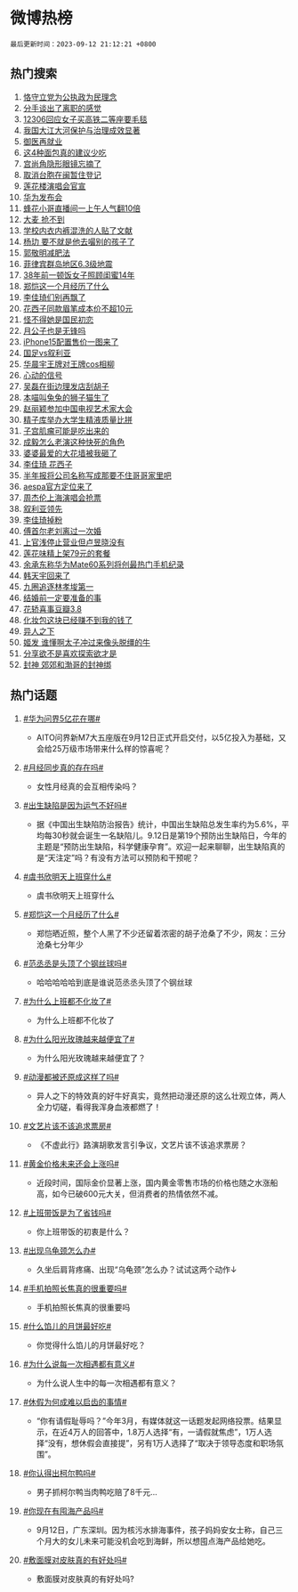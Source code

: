 # 微博热榜

`最后更新时间：2023-09-12 21:12:21 +0800`

## 热门搜索

1. [恪守立党为公执政为民理念](https://m.weibo.cn/search?containerid=100103type%3D1%26t%3D10%26q%3D%23%E6%81%AA%E5%AE%88%E7%AB%8B%E5%85%9A%E4%B8%BA%E5%85%AC%E6%89%A7%E6%94%BF%E4%B8%BA%E6%B0%91%E7%90%86%E5%BF%B5%23&stream_entry_id=51&isnewpage=1&extparam=seat%3D1%26pos%3D0%26c_type%3D51%26dgr%3D0%26filter_type%3Drealtimehot%26cate%3D10103%26stream_entry_id%3D51%26display_time%3D1694524339%26pre_seqid%3D1694524339627027218101)
1. [分手谈出了离职的感觉](https://m.weibo.cn/search?containerid=100103type%3D1%26t%3D10%26q%3D%23%E5%88%86%E6%89%8B%E8%B0%88%E5%87%BA%E4%BA%86%E7%A6%BB%E8%81%8C%E7%9A%84%E6%84%9F%E8%A7%89%23&stream_entry_id=31&isnewpage=1&extparam=seat%3D1%26pos%3D0%26c_type%3D31%26realpos%3D1%26lcate%3D5001%26dgr%3D0%26flag%3D2%26q%3D%2523%25E5%2588%2586%25E6%2589%258B%25E8%25B0%2588%25E5%2587%25BA%25E4%25BA%2586%25E7%25A6%25BB%25E8%2581%258C%25E7%259A%2584%25E6%2584%259F%25E8%25A7%2589%2523%26band_rank%3D1%26filter_type%3Drealtimehot%26stream_entry_id%3D31%26cate%3D5001%26display_time%3D1694524339%26pre_seqid%3D1694524339627027218101)
1. [12306回应女子买高铁二等座要毛毯](https://m.weibo.cn/search?containerid=100103type%3D1%26t%3D10%26q%3D%2312306%E5%9B%9E%E5%BA%94%E5%A5%B3%E5%AD%90%E4%B9%B0%E9%AB%98%E9%93%81%E4%BA%8C%E7%AD%89%E5%BA%A7%E8%A6%81%E6%AF%9B%E6%AF%AF%23&stream_entry_id=31&isnewpage=1&extparam=seat%3D1%26pos%3D1%26c_type%3D31%26realpos%3D2%26lcate%3D5001%26dgr%3D0%26flag%3D1%26q%3D%252312306%25E5%259B%259E%25E5%25BA%2594%25E5%25A5%25B3%25E5%25AD%2590%25E4%25B9%25B0%25E9%25AB%2598%25E9%2593%2581%25E4%25BA%258C%25E7%25AD%2589%25E5%25BA%25A7%25E8%25A6%2581%25E6%25AF%259B%25E6%25AF%25AF%2523%26band_rank%3D2%26filter_type%3Drealtimehot%26stream_entry_id%3D31%26cate%3D5001%26display_time%3D1694524339%26pre_seqid%3D1694524339627027218101)
1. [我国大江大河保护与治理成效显著](https://m.weibo.cn/search?containerid=100103type%3D1%26t%3D10%26q%3D%23%E6%88%91%E5%9B%BD%E5%A4%A7%E6%B1%9F%E5%A4%A7%E6%B2%B3%E4%BF%9D%E6%8A%A4%E4%B8%8E%E6%B2%BB%E7%90%86%E6%88%90%E6%95%88%E6%98%BE%E8%91%97%23&stream_entry_id=31&isnewpage=1&extparam=seat%3D1%26pos%3D2%26c_type%3D31%26realpos%3D3%26lcate%3D5001%26dgr%3D0%26flag%3D0%26q%3D%2523%25E6%2588%2591%25E5%259B%25BD%25E5%25A4%25A7%25E6%25B1%259F%25E5%25A4%25A7%25E6%25B2%25B3%25E4%25BF%259D%25E6%258A%25A4%25E4%25B8%258E%25E6%25B2%25BB%25E7%2590%2586%25E6%2588%2590%25E6%2595%2588%25E6%2598%25BE%25E8%2591%2597%2523%26band_rank%3D3%26filter_type%3Drealtimehot%26stream_entry_id%3D31%26cate%3D5001%26display_time%3D1694524339%26pre_seqid%3D1694524339627027218101)
1. [御医再就业](https://m.weibo.cn/search?containerid=100103type%3D1%26t%3D10%26q%3D%23%E5%BE%A1%E5%8C%BB%E5%86%8D%E5%B0%B1%E4%B8%9A%23&stream_entry_id=31&isnewpage=1&extparam=seat%3D1%26pos%3D3%26c_type%3D31%26dgr%3D0%26lcate%3D5001%26stream_entry_id%3D31%26topic_ad%3D1%26is_ad_pos%3D1%26q%3D%2523%25E5%25BE%25A1%25E5%258C%25BB%25E5%2586%258D%25E5%25B0%25B1%25E4%25B8%259A%2523%26band_rank%3D4%26filter_type%3Drealtimehot%26adid%3D202792%26cate%3D5001%26display_time%3D1694524339%26pre_seqid%3D1694524339627027218101)
1. [这4种面包真的建议少吃](https://m.weibo.cn/search?containerid=100103type%3D1%26t%3D10%26q%3D%E8%BF%994%E7%A7%8D%E9%9D%A2%E5%8C%85%E7%9C%9F%E7%9A%84%E5%BB%BA%E8%AE%AE%E5%B0%91%E5%90%83&stream_entry_id=31&isnewpage=1&extparam=seat%3D1%26pos%3D4%26c_type%3D31%26realpos%3D4%26lcate%3D5001%26dgr%3D0%26flag%3D1%26q%3D%25E8%25BF%25994%25E7%25A7%258D%25E9%259D%25A2%25E5%258C%2585%25E7%259C%259F%25E7%259A%2584%25E5%25BB%25BA%25E8%25AE%25AE%25E5%25B0%2591%25E5%2590%2583%26band_rank%3D4%26filter_type%3Drealtimehot%26stream_entry_id%3D31%26cate%3D5001%26display_time%3D1694524339%26pre_seqid%3D1694524339627027218101)
1. [宫尚角隐形眼镜忘摘了](https://m.weibo.cn/search?containerid=100103type%3D1%26t%3D10%26q%3D%23%E5%AE%AB%E5%B0%9A%E8%A7%92%E9%9A%90%E5%BD%A2%E7%9C%BC%E9%95%9C%E5%BF%98%E6%91%98%E4%BA%86%23&stream_entry_id=31&isnewpage=1&extparam=seat%3D1%26pos%3D5%26c_type%3D31%26realpos%3D5%26lcate%3D5001%26dgr%3D0%26flag%3D1%26q%3D%2523%25E5%25AE%25AB%25E5%25B0%259A%25E8%25A7%2592%25E9%259A%2590%25E5%25BD%25A2%25E7%259C%25BC%25E9%2595%259C%25E5%25BF%2598%25E6%2591%2598%25E4%25BA%2586%2523%26band_rank%3D5%26filter_type%3Drealtimehot%26stream_entry_id%3D31%26cate%3D5001%26display_time%3D1694524339%26pre_seqid%3D1694524339627027218101)
1. [取消台胞在闽暂住登记](https://m.weibo.cn/search?containerid=100103type%3D1%26t%3D10%26q%3D%23%E5%8F%96%E6%B6%88%E5%8F%B0%E8%83%9E%E5%9C%A8%E9%97%BD%E6%9A%82%E4%BD%8F%E7%99%BB%E8%AE%B0%23&stream_entry_id=31&isnewpage=1&extparam=seat%3D1%26pos%3D6%26c_type%3D31%26realpos%3D6%26lcate%3D5001%26dgr%3D0%26flag%3D1%26q%3D%2523%25E5%258F%2596%25E6%25B6%2588%25E5%258F%25B0%25E8%2583%259E%25E5%259C%25A8%25E9%2597%25BD%25E6%259A%2582%25E4%25BD%258F%25E7%2599%25BB%25E8%25AE%25B0%2523%26band_rank%3D6%26filter_type%3Drealtimehot%26stream_entry_id%3D31%26cate%3D5001%26display_time%3D1694524339%26pre_seqid%3D1694524339627027218101)
1. [莲花楼演唱会官宣](https://m.weibo.cn/search?containerid=100103type%3D1%26t%3D10%26q%3D%23%E8%8E%B2%E8%8A%B1%E6%A5%BC%E6%BC%94%E5%94%B1%E4%BC%9A%E5%AE%98%E5%AE%A3%23&stream_entry_id=31&isnewpage=1&extparam=seat%3D1%26pos%3D7%26c_type%3D31%26realpos%3D7%26lcate%3D5001%26dgr%3D0%26flag%3D16%26q%3D%2523%25E8%258E%25B2%25E8%258A%25B1%25E6%25A5%25BC%25E6%25BC%2594%25E5%2594%25B1%25E4%25BC%259A%25E5%25AE%2598%25E5%25AE%25A3%2523%26band_rank%3D7%26filter_type%3Drealtimehot%26stream_entry_id%3D31%26cate%3D5001%26display_time%3D1694524339%26pre_seqid%3D1694524339627027218101)
1. [华为发布会](https://m.weibo.cn/search?containerid=100103type%3D1%26t%3D10%26q%3D%E5%8D%8E%E4%B8%BA%E5%8F%91%E5%B8%83%E4%BC%9A&stream_entry_id=31&isnewpage=1&extparam=seat%3D1%26pos%3D8%26c_type%3D31%26realpos%3D8%26lcate%3D5001%26dgr%3D0%26flag%3D16%26q%3D%25E5%258D%258E%25E4%25B8%25BA%25E5%258F%2591%25E5%25B8%2583%25E4%25BC%259A%26band_rank%3D8%26filter_type%3Drealtimehot%26stream_entry_id%3D31%26cate%3D5001%26display_time%3D1694524339%26pre_seqid%3D1694524339627027218101)
1. [蜂花小哥直播间一上午人气翻10倍](https://m.weibo.cn/search?containerid=100103type%3D1%26t%3D10%26q%3D%23%E8%9C%82%E8%8A%B1%E5%B0%8F%E5%93%A5%E7%9B%B4%E6%92%AD%E9%97%B4%E4%B8%80%E4%B8%8A%E5%8D%88%E4%BA%BA%E6%B0%94%E7%BF%BB10%E5%80%8D%23&stream_entry_id=31&isnewpage=1&extparam=seat%3D1%26pos%3D9%26c_type%3D31%26realpos%3D9%26lcate%3D5001%26dgr%3D0%26flag%3D0%26q%3D%2523%25E8%259C%2582%25E8%258A%25B1%25E5%25B0%258F%25E5%2593%25A5%25E7%259B%25B4%25E6%2592%25AD%25E9%2597%25B4%25E4%25B8%2580%25E4%25B8%258A%25E5%258D%2588%25E4%25BA%25BA%25E6%25B0%2594%25E7%25BF%25BB10%25E5%2580%258D%2523%26band_rank%3D9%26filter_type%3Drealtimehot%26stream_entry_id%3D31%26cate%3D5001%26display_time%3D1694524339%26pre_seqid%3D1694524339627027218101)
1. [大麦 抢不到](https://m.weibo.cn/search?containerid=100103type%3D1%26t%3D10%26q%3D%E5%A4%A7%E9%BA%A6+%E6%8A%A2%E4%B8%8D%E5%88%B0&stream_entry_id=31&isnewpage=1&extparam=seat%3D1%26pos%3D10%26c_type%3D31%26realpos%3D10%26lcate%3D5001%26dgr%3D0%26flag%3D0%26q%3D%25E5%25A4%25A7%25E9%25BA%25A6%2520%25E6%258A%25A2%25E4%25B8%258D%25E5%2588%25B0%26band_rank%3D10%26filter_type%3Drealtimehot%26stream_entry_id%3D31%26cate%3D5001%26display_time%3D1694524339%26pre_seqid%3D1694524339627027218101)
1. [学校内衣内裤混洗的人贴了文献](https://m.weibo.cn/search?containerid=100103type%3D1%26t%3D10%26q%3D%23%E5%AD%A6%E6%A0%A1%E5%86%85%E8%A1%A3%E5%86%85%E8%A3%A4%E6%B7%B7%E6%B4%97%E7%9A%84%E4%BA%BA%E8%B4%B4%E4%BA%86%E6%96%87%E7%8C%AE%23&stream_entry_id=31&isnewpage=1&extparam=seat%3D1%26pos%3D11%26c_type%3D31%26realpos%3D11%26lcate%3D5001%26dgr%3D0%26flag%3D2%26q%3D%2523%25E5%25AD%25A6%25E6%25A0%25A1%25E5%2586%2585%25E8%25A1%25A3%25E5%2586%2585%25E8%25A3%25A4%25E6%25B7%25B7%25E6%25B4%2597%25E7%259A%2584%25E4%25BA%25BA%25E8%25B4%25B4%25E4%25BA%2586%25E6%2596%2587%25E7%258C%25AE%2523%26band_rank%3D11%26filter_type%3Drealtimehot%26stream_entry_id%3D31%26cate%3D5001%26display_time%3D1694524339%26pre_seqid%3D1694524339627027218101)
1. [杨玏 要不就是他去嘬别的孩子了](https://m.weibo.cn/search?containerid=100103type%3D1%26t%3D10%26q%3D%E6%9D%A8%E7%8E%8F+%E8%A6%81%E4%B8%8D%E5%B0%B1%E6%98%AF%E4%BB%96%E5%8E%BB%E5%98%AC%E5%88%AB%E7%9A%84%E5%AD%A9%E5%AD%90%E4%BA%86&stream_entry_id=31&isnewpage=1&extparam=seat%3D1%26pos%3D12%26c_type%3D31%26realpos%3D12%26lcate%3D5001%26dgr%3D0%26flag%3D2%26q%3D%25E6%259D%25A8%25E7%258E%258F%2520%25E8%25A6%2581%25E4%25B8%258D%25E5%25B0%25B1%25E6%2598%25AF%25E4%25BB%2596%25E5%258E%25BB%25E5%2598%25AC%25E5%2588%25AB%25E7%259A%2584%25E5%25AD%25A9%25E5%25AD%2590%25E4%25BA%2586%26band_rank%3D12%26filter_type%3Drealtimehot%26stream_entry_id%3D31%26cate%3D5001%26display_time%3D1694524339%26pre_seqid%3D1694524339627027218101)
1. [郭敬明减肥法](https://m.weibo.cn/search?containerid=100103type%3D1%26t%3D10%26q%3D%E9%83%AD%E6%95%AC%E6%98%8E%E5%87%8F%E8%82%A5%E6%B3%95&stream_entry_id=31&isnewpage=1&extparam=seat%3D1%26pos%3D13%26c_type%3D31%26realpos%3D13%26lcate%3D5001%26dgr%3D0%26flag%3D1%26q%3D%25E9%2583%25AD%25E6%2595%25AC%25E6%2598%258E%25E5%2587%258F%25E8%2582%25A5%25E6%25B3%2595%26band_rank%3D13%26filter_type%3Drealtimehot%26stream_entry_id%3D31%26cate%3D5001%26display_time%3D1694524339%26pre_seqid%3D1694524339627027218101)
1. [菲律宾群岛地区6.3级地震](https://m.weibo.cn/search?containerid=100103type%3D1%26t%3D10%26q%3D%23%E8%8F%B2%E5%BE%8B%E5%AE%BE%E7%BE%A4%E5%B2%9B%E5%9C%B0%E5%8C%BA6.3%E7%BA%A7%E5%9C%B0%E9%9C%87%23&stream_entry_id=31&isnewpage=1&extparam=seat%3D1%26pos%3D14%26c_type%3D31%26realpos%3D14%26lcate%3D5001%26dgr%3D0%26flag%3D0%26q%3D%2523%25E8%258F%25B2%25E5%25BE%258B%25E5%25AE%25BE%25E7%25BE%25A4%25E5%25B2%259B%25E5%259C%25B0%25E5%258C%25BA6.3%25E7%25BA%25A7%25E5%259C%25B0%25E9%259C%2587%2523%26band_rank%3D14%26filter_type%3Drealtimehot%26stream_entry_id%3D31%26cate%3D5001%26display_time%3D1694524339%26pre_seqid%3D1694524339627027218101)
1. [38年前一顿饭女子照顾闺蜜14年](https://m.weibo.cn/search?containerid=100103type%3D1%26t%3D10%26q%3D%2338%E5%B9%B4%E5%89%8D%E4%B8%80%E9%A1%BF%E9%A5%AD%E5%A5%B3%E5%AD%90%E7%85%A7%E9%A1%BE%E9%97%BA%E8%9C%9C14%E5%B9%B4%23&stream_entry_id=31&isnewpage=1&extparam=seat%3D1%26pos%3D15%26c_type%3D31%26realpos%3D15%26lcate%3D5001%26dgr%3D0%26stream_entry_id%3D31%26flag%3D32768%26q%3D%252338%25E5%25B9%25B4%25E5%2589%258D%25E4%25B8%2580%25E9%25A1%25BF%25E9%25A5%25AD%25E5%25A5%25B3%25E5%25AD%2590%25E7%2585%25A7%25E9%25A1%25BE%25E9%2597%25BA%25E8%259C%259C14%25E5%25B9%25B4%2523%26band_rank%3D15%26filter_type%3Drealtimehot%26adid%3D203219%26cate%3D5001%26display_time%3D1694524339%26pre_seqid%3D1694524339627027218101)
1. [郑恺这一个月经历了什么](https://m.weibo.cn/search?containerid=100103type%3D1%26t%3D10%26q%3D%E9%83%91%E6%81%BA%E8%BF%99%E4%B8%80%E4%B8%AA%E6%9C%88%E7%BB%8F%E5%8E%86%E4%BA%86%E4%BB%80%E4%B9%88&stream_entry_id=31&isnewpage=1&extparam=seat%3D1%26pos%3D16%26c_type%3D31%26realpos%3D16%26lcate%3D5001%26dgr%3D0%26flag%3D1%26q%3D%25E9%2583%2591%25E6%2581%25BA%25E8%25BF%2599%25E4%25B8%2580%25E4%25B8%25AA%25E6%259C%2588%25E7%25BB%258F%25E5%258E%2586%25E4%25BA%2586%25E4%25BB%2580%25E4%25B9%2588%26band_rank%3D16%26filter_type%3Drealtimehot%26stream_entry_id%3D31%26cate%3D5001%26display_time%3D1694524339%26pre_seqid%3D1694524339627027218101)
1. [李佳琦们别再飘了](https://m.weibo.cn/search?containerid=100103type%3D1%26t%3D10%26q%3D%23%E6%9D%8E%E4%BD%B3%E7%90%A6%E4%BB%AC%E5%88%AB%E5%86%8D%E9%A3%98%E4%BA%86%23&stream_entry_id=31&isnewpage=1&extparam=seat%3D1%26pos%3D17%26c_type%3D31%26realpos%3D17%26lcate%3D5001%26dgr%3D0%26flag%3D0%26q%3D%2523%25E6%259D%258E%25E4%25BD%25B3%25E7%2590%25A6%25E4%25BB%25AC%25E5%2588%25AB%25E5%2586%258D%25E9%25A3%2598%25E4%25BA%2586%2523%26band_rank%3D17%26filter_type%3Drealtimehot%26stream_entry_id%3D31%26cate%3D5001%26display_time%3D1694524339%26pre_seqid%3D1694524339627027218101)
1. [花西子同款眉笔成本价不超10元](https://m.weibo.cn/search?containerid=100103type%3D1%26t%3D10%26q%3D%23%E8%8A%B1%E8%A5%BF%E5%AD%90%E5%90%8C%E6%AC%BE%E7%9C%89%E7%AC%94%E6%88%90%E6%9C%AC%E4%BB%B7%E4%B8%8D%E8%B6%8510%E5%85%83%23&stream_entry_id=31&isnewpage=1&extparam=seat%3D1%26pos%3D18%26c_type%3D31%26realpos%3D18%26lcate%3D5001%26dgr%3D0%26flag%3D0%26q%3D%2523%25E8%258A%25B1%25E8%25A5%25BF%25E5%25AD%2590%25E5%2590%258C%25E6%25AC%25BE%25E7%259C%2589%25E7%25AC%2594%25E6%2588%2590%25E6%259C%25AC%25E4%25BB%25B7%25E4%25B8%258D%25E8%25B6%258510%25E5%2585%2583%2523%26band_rank%3D18%26filter_type%3Drealtimehot%26stream_entry_id%3D31%26cate%3D5001%26display_time%3D1694524339%26pre_seqid%3D1694524339627027218101)
1. [怪不得她是国民初恋](https://m.weibo.cn/search?containerid=100103type%3D1%26t%3D10%26q%3D%E6%80%AA%E4%B8%8D%E5%BE%97%E5%A5%B9%E6%98%AF%E5%9B%BD%E6%B0%91%E5%88%9D%E6%81%8B&stream_entry_id=31&isnewpage=1&extparam=seat%3D1%26pos%3D19%26c_type%3D31%26realpos%3D19%26lcate%3D5001%26dgr%3D0%26flag%3D1%26q%3D%25E6%2580%25AA%25E4%25B8%258D%25E5%25BE%2597%25E5%25A5%25B9%25E6%2598%25AF%25E5%259B%25BD%25E6%25B0%2591%25E5%2588%259D%25E6%2581%258B%26band_rank%3D19%26filter_type%3Drealtimehot%26stream_entry_id%3D31%26cate%3D5001%26display_time%3D1694524339%26pre_seqid%3D1694524339627027218101)
1. [月公子也是无锋吗](https://m.weibo.cn/search?containerid=100103type%3D1%26t%3D10%26q%3D%E6%9C%88%E5%85%AC%E5%AD%90%E4%B9%9F%E6%98%AF%E6%97%A0%E9%94%8B%E5%90%97&stream_entry_id=31&isnewpage=1&extparam=seat%3D1%26pos%3D20%26c_type%3D31%26realpos%3D20%26lcate%3D5001%26dgr%3D0%26flag%3D1%26q%3D%25E6%259C%2588%25E5%2585%25AC%25E5%25AD%2590%25E4%25B9%259F%25E6%2598%25AF%25E6%2597%25A0%25E9%2594%258B%25E5%2590%2597%26band_rank%3D20%26filter_type%3Drealtimehot%26stream_entry_id%3D31%26cate%3D5001%26display_time%3D1694524339%26pre_seqid%3D1694524339627027218101)
1. [iPhone15配置售价一图来了](https://m.weibo.cn/search?containerid=100103type%3D1%26t%3D10%26q%3D%23iPhone15%E9%85%8D%E7%BD%AE%E5%94%AE%E4%BB%B7%E4%B8%80%E5%9B%BE%E6%9D%A5%E4%BA%86%23&stream_entry_id=31&isnewpage=1&extparam=seat%3D1%26pos%3D21%26c_type%3D31%26realpos%3D21%26lcate%3D5001%26dgr%3D0%26flag%3D0%26q%3D%2523iPhone15%25E9%2585%258D%25E7%25BD%25AE%25E5%2594%25AE%25E4%25BB%25B7%25E4%25B8%2580%25E5%259B%25BE%25E6%259D%25A5%25E4%25BA%2586%2523%26band_rank%3D21%26filter_type%3Drealtimehot%26stream_entry_id%3D31%26cate%3D5001%26display_time%3D1694524339%26pre_seqid%3D1694524339627027218101)
1. [国足vs叙利亚](https://m.weibo.cn/search?containerid=100103type%3D1%26t%3D10%26q%3D%23%E5%9B%BD%E8%B6%B3vs%E5%8F%99%E5%88%A9%E4%BA%9A%23&stream_entry_id=31&isnewpage=1&extparam=seat%3D1%26pos%3D22%26c_type%3D31%26realpos%3D22%26lcate%3D5001%26dgr%3D0%26flag%3D0%26q%3D%2523%25E5%259B%25BD%25E8%25B6%25B3vs%25E5%258F%2599%25E5%2588%25A9%25E4%25BA%259A%2523%26band_rank%3D22%26filter_type%3Drealtimehot%26stream_entry_id%3D31%26cate%3D5001%26display_time%3D1694524339%26pre_seqid%3D1694524339627027218101)
1. [华晨宇王牌对王牌cos相柳](https://m.weibo.cn/search?containerid=100103type%3D1%26t%3D10%26q%3D%23%E5%8D%8E%E6%99%A8%E5%AE%87%E7%8E%8B%E7%89%8C%E5%AF%B9%E7%8E%8B%E7%89%8Ccos%E7%9B%B8%E6%9F%B3%23&stream_entry_id=31&isnewpage=1&extparam=seat%3D1%26pos%3D23%26c_type%3D31%26realpos%3D23%26lcate%3D5001%26dgr%3D0%26flag%3D0%26q%3D%2523%25E5%258D%258E%25E6%2599%25A8%25E5%25AE%2587%25E7%258E%258B%25E7%2589%258C%25E5%25AF%25B9%25E7%258E%258B%25E7%2589%258Ccos%25E7%259B%25B8%25E6%259F%25B3%2523%26band_rank%3D23%26filter_type%3Drealtimehot%26stream_entry_id%3D31%26cate%3D5001%26display_time%3D1694524339%26pre_seqid%3D1694524339627027218101)
1. [心动的信号](https://m.weibo.cn/search?containerid=100103type%3D1%26t%3D10%26q%3D%E5%BF%83%E5%8A%A8%E7%9A%84%E4%BF%A1%E5%8F%B7&stream_entry_id=31&isnewpage=1&extparam=seat%3D1%26pos%3D24%26c_type%3D31%26realpos%3D24%26lcate%3D5001%26dgr%3D0%26flag%3D1%26q%3D%25E5%25BF%2583%25E5%258A%25A8%25E7%259A%2584%25E4%25BF%25A1%25E5%258F%25B7%26band_rank%3D24%26filter_type%3Drealtimehot%26stream_entry_id%3D31%26cate%3D5001%26display_time%3D1694524339%26pre_seqid%3D1694524339627027218101)
1. [吴磊在街边理发店刮胡子](https://m.weibo.cn/search?containerid=100103type%3D1%26t%3D10%26q%3D%23%E5%90%B4%E7%A3%8A%E5%9C%A8%E8%A1%97%E8%BE%B9%E7%90%86%E5%8F%91%E5%BA%97%E5%88%AE%E8%83%A1%E5%AD%90%23&stream_entry_id=31&isnewpage=1&extparam=seat%3D1%26pos%3D25%26c_type%3D31%26realpos%3D25%26lcate%3D5001%26dgr%3D0%26flag%3D0%26q%3D%2523%25E5%2590%25B4%25E7%25A3%258A%25E5%259C%25A8%25E8%25A1%2597%25E8%25BE%25B9%25E7%2590%2586%25E5%258F%2591%25E5%25BA%2597%25E5%2588%25AE%25E8%2583%25A1%25E5%25AD%2590%2523%26band_rank%3D25%26filter_type%3Drealtimehot%26stream_entry_id%3D31%26cate%3D5001%26display_time%3D1694524339%26pre_seqid%3D1694524339627027218101)
1. [本喵叫兔兔的狮子猫生了](https://m.weibo.cn/search?containerid=100103type%3D1%26t%3D10%26q%3D%E6%9C%AC%E5%96%B5%E5%8F%AB%E5%85%94%E5%85%94%E7%9A%84%E7%8B%AE%E5%AD%90%E7%8C%AB%E7%94%9F%E4%BA%86&stream_entry_id=31&isnewpage=1&extparam=seat%3D1%26pos%3D26%26c_type%3D31%26realpos%3D26%26lcate%3D5001%26dgr%3D0%26flag%3D1%26q%3D%25E6%259C%25AC%25E5%2596%25B5%25E5%258F%25AB%25E5%2585%2594%25E5%2585%2594%25E7%259A%2584%25E7%258B%25AE%25E5%25AD%2590%25E7%258C%25AB%25E7%2594%259F%25E4%25BA%2586%26band_rank%3D26%26filter_type%3Drealtimehot%26stream_entry_id%3D31%26cate%3D5001%26display_time%3D1694524339%26pre_seqid%3D1694524339627027218101)
1. [赵丽颖参加中国电视艺术家大会](https://m.weibo.cn/search?containerid=100103type%3D1%26t%3D10%26q%3D%23%E8%B5%B5%E4%B8%BD%E9%A2%96%E5%8F%82%E5%8A%A0%E4%B8%AD%E5%9B%BD%E7%94%B5%E8%A7%86%E8%89%BA%E6%9C%AF%E5%AE%B6%E5%A4%A7%E4%BC%9A%23&stream_entry_id=31&isnewpage=1&extparam=seat%3D1%26pos%3D27%26c_type%3D31%26realpos%3D27%26lcate%3D5001%26dgr%3D0%26flag%3D1%26q%3D%2523%25E8%25B5%25B5%25E4%25B8%25BD%25E9%25A2%2596%25E5%258F%2582%25E5%258A%25A0%25E4%25B8%25AD%25E5%259B%25BD%25E7%2594%25B5%25E8%25A7%2586%25E8%2589%25BA%25E6%259C%25AF%25E5%25AE%25B6%25E5%25A4%25A7%25E4%25BC%259A%2523%26band_rank%3D27%26filter_type%3Drealtimehot%26stream_entry_id%3D31%26cate%3D5001%26display_time%3D1694524339%26pre_seqid%3D1694524339627027218101)
1. [精子库举办大学生精液质量比拼](https://m.weibo.cn/search?containerid=100103type%3D1%26t%3D10%26q%3D%23%E7%B2%BE%E5%AD%90%E5%BA%93%E4%B8%BE%E5%8A%9E%E5%A4%A7%E5%AD%A6%E7%94%9F%E7%B2%BE%E6%B6%B2%E8%B4%A8%E9%87%8F%E6%AF%94%E6%8B%BC%23&stream_entry_id=31&isnewpage=1&extparam=seat%3D1%26pos%3D28%26c_type%3D31%26realpos%3D28%26lcate%3D5001%26dgr%3D0%26flag%3D0%26q%3D%2523%25E7%25B2%25BE%25E5%25AD%2590%25E5%25BA%2593%25E4%25B8%25BE%25E5%258A%259E%25E5%25A4%25A7%25E5%25AD%25A6%25E7%2594%259F%25E7%25B2%25BE%25E6%25B6%25B2%25E8%25B4%25A8%25E9%2587%258F%25E6%25AF%2594%25E6%258B%25BC%2523%26band_rank%3D28%26filter_type%3Drealtimehot%26stream_entry_id%3D31%26cate%3D5001%26display_time%3D1694524339%26pre_seqid%3D1694524339627027218101)
1. [子宫肌瘤可能是吃出来的](https://m.weibo.cn/search?containerid=100103type%3D1%26t%3D10%26q%3D%23%E5%AD%90%E5%AE%AB%E8%82%8C%E7%98%A4%E5%8F%AF%E8%83%BD%E6%98%AF%E5%90%83%E5%87%BA%E6%9D%A5%E7%9A%84%23&stream_entry_id=31&isnewpage=1&extparam=seat%3D1%26pos%3D29%26c_type%3D31%26realpos%3D29%26lcate%3D5001%26dgr%3D0%26flag%3D0%26q%3D%2523%25E5%25AD%2590%25E5%25AE%25AB%25E8%2582%258C%25E7%2598%25A4%25E5%258F%25AF%25E8%2583%25BD%25E6%2598%25AF%25E5%2590%2583%25E5%2587%25BA%25E6%259D%25A5%25E7%259A%2584%2523%26band_rank%3D29%26filter_type%3Drealtimehot%26stream_entry_id%3D31%26cate%3D5001%26display_time%3D1694524339%26pre_seqid%3D1694524339627027218101)
1. [成毅怎么老演这种快死的角色](https://m.weibo.cn/search?containerid=100103type%3D1%26t%3D10%26q%3D%23%E6%88%90%E6%AF%85%E6%80%8E%E4%B9%88%E8%80%81%E6%BC%94%E8%BF%99%E7%A7%8D%E5%BF%AB%E6%AD%BB%E7%9A%84%E8%A7%92%E8%89%B2%23&stream_entry_id=31&isnewpage=1&extparam=seat%3D1%26pos%3D30%26c_type%3D31%26realpos%3D30%26lcate%3D5001%26dgr%3D0%26flag%3D0%26q%3D%2523%25E6%2588%2590%25E6%25AF%2585%25E6%2580%258E%25E4%25B9%2588%25E8%2580%2581%25E6%25BC%2594%25E8%25BF%2599%25E7%25A7%258D%25E5%25BF%25AB%25E6%25AD%25BB%25E7%259A%2584%25E8%25A7%2592%25E8%2589%25B2%2523%26band_rank%3D30%26filter_type%3Drealtimehot%26stream_entry_id%3D31%26cate%3D5001%26display_time%3D1694524339%26pre_seqid%3D1694524339627027218101)
1. [婆婆最爱的大花墙被我砸了](https://m.weibo.cn/search?containerid=100103type%3D1%26t%3D10%26q%3D%E5%A9%86%E5%A9%86%E6%9C%80%E7%88%B1%E7%9A%84%E5%A4%A7%E8%8A%B1%E5%A2%99%E8%A2%AB%E6%88%91%E7%A0%B8%E4%BA%86&stream_entry_id=31&isnewpage=1&extparam=seat%3D1%26pos%3D31%26c_type%3D31%26realpos%3D31%26lcate%3D5001%26dgr%3D0%26flag%3D1%26q%3D%25E5%25A9%2586%25E5%25A9%2586%25E6%259C%2580%25E7%2588%25B1%25E7%259A%2584%25E5%25A4%25A7%25E8%258A%25B1%25E5%25A2%2599%25E8%25A2%25AB%25E6%2588%2591%25E7%25A0%25B8%25E4%25BA%2586%26band_rank%3D31%26filter_type%3Drealtimehot%26stream_entry_id%3D31%26cate%3D5001%26display_time%3D1694524339%26pre_seqid%3D1694524339627027218101)
1. [李佳琦 花西子](https://m.weibo.cn/search?containerid=100103type%3D1%26t%3D10%26q%3D%E6%9D%8E%E4%BD%B3%E7%90%A6+%E8%8A%B1%E8%A5%BF%E5%AD%90&stream_entry_id=31&isnewpage=1&extparam=seat%3D1%26pos%3D32%26c_type%3D31%26realpos%3D32%26lcate%3D5001%26dgr%3D0%26flag%3D0%26q%3D%25E6%259D%258E%25E4%25BD%25B3%25E7%2590%25A6%2520%25E8%258A%25B1%25E8%25A5%25BF%25E5%25AD%2590%26band_rank%3D32%26filter_type%3Drealtimehot%26stream_entry_id%3D31%26cate%3D5001%26display_time%3D1694524339%26pre_seqid%3D1694524339627027218101)
1. [半年报将公司名称写成那要不住哥哥家里吧](https://m.weibo.cn/search?containerid=100103type%3D1%26t%3D10%26q%3D%E5%8D%8A%E5%B9%B4%E6%8A%A5%E5%B0%86%E5%85%AC%E5%8F%B8%E5%90%8D%E7%A7%B0%E5%86%99%E6%88%90%E9%82%A3%E8%A6%81%E4%B8%8D%E4%BD%8F%E5%93%A5%E5%93%A5%E5%AE%B6%E9%87%8C%E5%90%A7&stream_entry_id=31&isnewpage=1&extparam=seat%3D1%26pos%3D33%26c_type%3D31%26realpos%3D33%26lcate%3D5001%26dgr%3D0%26flag%3D1%26q%3D%25E5%258D%258A%25E5%25B9%25B4%25E6%258A%25A5%25E5%25B0%2586%25E5%2585%25AC%25E5%258F%25B8%25E5%2590%258D%25E7%25A7%25B0%25E5%2586%2599%25E6%2588%2590%25E9%2582%25A3%25E8%25A6%2581%25E4%25B8%258D%25E4%25BD%258F%25E5%2593%25A5%25E5%2593%25A5%25E5%25AE%25B6%25E9%2587%258C%25E5%2590%25A7%26band_rank%3D33%26filter_type%3Drealtimehot%26stream_entry_id%3D31%26cate%3D5001%26display_time%3D1694524339%26pre_seqid%3D1694524339627027218101)
1. [aespa官方定位来了](https://m.weibo.cn/search?containerid=100103type%3D1%26t%3D10%26q%3D%23aespa%E5%AE%98%E6%96%B9%E5%AE%9A%E4%BD%8D%E6%9D%A5%E4%BA%86%23&stream_entry_id=31&isnewpage=1&extparam=seat%3D1%26pos%3D34%26c_type%3D31%26realpos%3D34%26lcate%3D5001%26dgr%3D0%26flag%3D0%26q%3D%2523aespa%25E5%25AE%2598%25E6%2596%25B9%25E5%25AE%259A%25E4%25BD%258D%25E6%259D%25A5%25E4%25BA%2586%2523%26band_rank%3D34%26filter_type%3Drealtimehot%26stream_entry_id%3D31%26cate%3D5001%26display_time%3D1694524339%26pre_seqid%3D1694524339627027218101)
1. [周杰伦上海演唱会抢票](https://m.weibo.cn/search?containerid=100103type%3D1%26t%3D10%26q%3D%E5%91%A8%E6%9D%B0%E4%BC%A6%E4%B8%8A%E6%B5%B7%E6%BC%94%E5%94%B1%E4%BC%9A%E6%8A%A2%E7%A5%A8&stream_entry_id=31&isnewpage=1&extparam=seat%3D1%26pos%3D35%26c_type%3D31%26realpos%3D35%26lcate%3D5001%26dgr%3D0%26flag%3D0%26q%3D%25E5%2591%25A8%25E6%259D%25B0%25E4%25BC%25A6%25E4%25B8%258A%25E6%25B5%25B7%25E6%25BC%2594%25E5%2594%25B1%25E4%25BC%259A%25E6%258A%25A2%25E7%25A5%25A8%26band_rank%3D35%26filter_type%3Drealtimehot%26stream_entry_id%3D31%26cate%3D5001%26display_time%3D1694524339%26pre_seqid%3D1694524339627027218101)
1. [叙利亚领先](https://m.weibo.cn/search?containerid=100103type%3D1%26t%3D10%26q%3D%E5%8F%99%E5%88%A9%E4%BA%9A%E9%A2%86%E5%85%88&stream_entry_id=31&isnewpage=1&extparam=seat%3D1%26pos%3D36%26c_type%3D31%26realpos%3D36%26lcate%3D5001%26dgr%3D0%26flag%3D1%26q%3D%25E5%258F%2599%25E5%2588%25A9%25E4%25BA%259A%25E9%25A2%2586%25E5%2585%2588%26band_rank%3D36%26filter_type%3Drealtimehot%26stream_entry_id%3D31%26cate%3D5001%26display_time%3D1694524339%26pre_seqid%3D1694524339627027218101)
1. [李佳琦掉粉](https://m.weibo.cn/search?containerid=100103type%3D1%26t%3D10%26q%3D%E6%9D%8E%E4%BD%B3%E7%90%A6%E6%8E%89%E7%B2%89&stream_entry_id=31&isnewpage=1&extparam=seat%3D1%26pos%3D37%26c_type%3D31%26realpos%3D37%26lcate%3D5001%26dgr%3D0%26flag%3D0%26q%3D%25E6%259D%258E%25E4%25BD%25B3%25E7%2590%25A6%25E6%258E%2589%25E7%25B2%2589%26band_rank%3D37%26filter_type%3Drealtimehot%26stream_entry_id%3D31%26cate%3D5001%26display_time%3D1694524339%26pre_seqid%3D1694524339627027218101)
1. [傅首尔老刘离过一次婚](https://m.weibo.cn/search?containerid=100103type%3D1%26t%3D10%26q%3D%23%E5%82%85%E9%A6%96%E5%B0%94%E8%80%81%E5%88%98%E7%A6%BB%E8%BF%87%E4%B8%80%E6%AC%A1%E5%A9%9A%23&stream_entry_id=31&isnewpage=1&extparam=seat%3D1%26pos%3D38%26c_type%3D31%26realpos%3D38%26lcate%3D5001%26dgr%3D0%26flag%3D0%26q%3D%2523%25E5%2582%2585%25E9%25A6%2596%25E5%25B0%2594%25E8%2580%2581%25E5%2588%2598%25E7%25A6%25BB%25E8%25BF%2587%25E4%25B8%2580%25E6%25AC%25A1%25E5%25A9%259A%2523%26band_rank%3D38%26filter_type%3Drealtimehot%26stream_entry_id%3D31%26cate%3D5001%26display_time%3D1694524339%26pre_seqid%3D1694524339627027218101)
1. [上官浅停止营业但卢昱晓没有](https://m.weibo.cn/search?containerid=100103type%3D1%26t%3D10%26q%3D%23%E4%B8%8A%E5%AE%98%E6%B5%85%E5%81%9C%E6%AD%A2%E8%90%A5%E4%B8%9A%E4%BD%86%E5%8D%A2%E6%98%B1%E6%99%93%E6%B2%A1%E6%9C%89%23&stream_entry_id=31&isnewpage=1&extparam=seat%3D1%26pos%3D39%26c_type%3D31%26realpos%3D39%26lcate%3D5001%26dgr%3D0%26flag%3D1%26q%3D%2523%25E4%25B8%258A%25E5%25AE%2598%25E6%25B5%2585%25E5%2581%259C%25E6%25AD%25A2%25E8%2590%25A5%25E4%25B8%259A%25E4%25BD%2586%25E5%258D%25A2%25E6%2598%25B1%25E6%2599%2593%25E6%25B2%25A1%25E6%259C%2589%2523%26band_rank%3D39%26filter_type%3Drealtimehot%26stream_entry_id%3D31%26cate%3D5001%26display_time%3D1694524339%26pre_seqid%3D1694524339627027218101)
1. [莲花味精上架79元的套餐](https://m.weibo.cn/search?containerid=100103type%3D1%26t%3D10%26q%3D%23%E8%8E%B2%E8%8A%B1%E5%91%B3%E7%B2%BE%E4%B8%8A%E6%9E%B679%E5%85%83%E7%9A%84%E5%A5%97%E9%A4%90%23&stream_entry_id=31&isnewpage=1&extparam=seat%3D1%26pos%3D40%26c_type%3D31%26realpos%3D40%26lcate%3D5001%26dgr%3D0%26flag%3D1%26q%3D%2523%25E8%258E%25B2%25E8%258A%25B1%25E5%2591%25B3%25E7%25B2%25BE%25E4%25B8%258A%25E6%259E%25B679%25E5%2585%2583%25E7%259A%2584%25E5%25A5%2597%25E9%25A4%2590%2523%26band_rank%3D40%26filter_type%3Drealtimehot%26stream_entry_id%3D31%26cate%3D5001%26display_time%3D1694524339%26pre_seqid%3D1694524339627027218101)
1. [余承东称华为Mate60系列将创最热门手机纪录](https://m.weibo.cn/search?containerid=100103type%3D1%26t%3D10%26q%3D%23%E4%BD%99%E6%89%BF%E4%B8%9C%E7%A7%B0%E5%8D%8E%E4%B8%BAMate60%E7%B3%BB%E5%88%97%E5%B0%86%E5%88%9B%E6%9C%80%E7%83%AD%E9%97%A8%E6%89%8B%E6%9C%BA%E7%BA%AA%E5%BD%95%23&stream_entry_id=31&isnewpage=1&extparam=seat%3D1%26pos%3D41%26c_type%3D31%26realpos%3D41%26lcate%3D5001%26dgr%3D0%26flag%3D0%26q%3D%2523%25E4%25BD%2599%25E6%2589%25BF%25E4%25B8%259C%25E7%25A7%25B0%25E5%258D%258E%25E4%25B8%25BAMate60%25E7%25B3%25BB%25E5%2588%2597%25E5%25B0%2586%25E5%2588%259B%25E6%259C%2580%25E7%2583%25AD%25E9%2597%25A8%25E6%2589%258B%25E6%259C%25BA%25E7%25BA%25AA%25E5%25BD%2595%2523%26band_rank%3D41%26filter_type%3Drealtimehot%26stream_entry_id%3D31%26cate%3D5001%26display_time%3D1694524339%26pre_seqid%3D1694524339627027218101)
1. [韩天宇回来了](https://m.weibo.cn/search?containerid=100103type%3D1%26t%3D10%26q%3D%E9%9F%A9%E5%A4%A9%E5%AE%87%E5%9B%9E%E6%9D%A5%E4%BA%86&stream_entry_id=31&isnewpage=1&extparam=seat%3D1%26pos%3D42%26c_type%3D31%26realpos%3D42%26lcate%3D5001%26dgr%3D0%26flag%3D0%26q%3D%25E9%259F%25A9%25E5%25A4%25A9%25E5%25AE%2587%25E5%259B%259E%25E6%259D%25A5%25E4%25BA%2586%26band_rank%3D42%26filter_type%3Drealtimehot%26stream_entry_id%3D31%26cate%3D5001%26display_time%3D1694524339%26pre_seqid%3D1694524339627027218101)
1. [九圈追逐林孝埈第一](https://m.weibo.cn/search?containerid=100103type%3D1%26t%3D10%26q%3D%23%E4%B9%9D%E5%9C%88%E8%BF%BD%E9%80%90%E6%9E%97%E5%AD%9D%E5%9F%88%E7%AC%AC%E4%B8%80%23&stream_entry_id=31&isnewpage=1&extparam=seat%3D1%26pos%3D43%26c_type%3D31%26realpos%3D43%26lcate%3D5001%26dgr%3D0%26flag%3D1%26q%3D%2523%25E4%25B9%259D%25E5%259C%2588%25E8%25BF%25BD%25E9%2580%2590%25E6%259E%2597%25E5%25AD%259D%25E5%259F%2588%25E7%25AC%25AC%25E4%25B8%2580%2523%26band_rank%3D43%26filter_type%3Drealtimehot%26stream_entry_id%3D31%26cate%3D5001%26display_time%3D1694524339%26pre_seqid%3D1694524339627027218101)
1. [结婚前一定要准备的事](https://m.weibo.cn/search?containerid=100103type%3D1%26t%3D10%26q%3D%E7%BB%93%E5%A9%9A%E5%89%8D%E4%B8%80%E5%AE%9A%E8%A6%81%E5%87%86%E5%A4%87%E7%9A%84%E4%BA%8B&stream_entry_id=31&isnewpage=1&extparam=seat%3D1%26pos%3D44%26c_type%3D31%26realpos%3D44%26lcate%3D5001%26dgr%3D0%26flag%3D0%26q%3D%25E7%25BB%2593%25E5%25A9%259A%25E5%2589%258D%25E4%25B8%2580%25E5%25AE%259A%25E8%25A6%2581%25E5%2587%2586%25E5%25A4%2587%25E7%259A%2584%25E4%25BA%258B%26band_rank%3D44%26filter_type%3Drealtimehot%26stream_entry_id%3D31%26cate%3D5001%26display_time%3D1694524339%26pre_seqid%3D1694524339627027218101)
1. [花轿喜事豆瓣3.8](https://m.weibo.cn/search?containerid=100103type%3D1%26t%3D10%26q%3D%23%E8%8A%B1%E8%BD%BF%E5%96%9C%E4%BA%8B%E8%B1%86%E7%93%A33.8%23&stream_entry_id=31&isnewpage=1&extparam=seat%3D1%26pos%3D45%26c_type%3D31%26realpos%3D45%26lcate%3D5001%26dgr%3D0%26flag%3D0%26q%3D%2523%25E8%258A%25B1%25E8%25BD%25BF%25E5%2596%259C%25E4%25BA%258B%25E8%25B1%2586%25E7%2593%25A33.8%2523%26band_rank%3D45%26filter_type%3Drealtimehot%26stream_entry_id%3D31%26cate%3D5001%26display_time%3D1694524339%26pre_seqid%3D1694524339627027218101)
1. [化妆包这块已经赚不到我的钱了](https://m.weibo.cn/search?containerid=100103type%3D1%26t%3D10%26q%3D%23%E5%8C%96%E5%A6%86%E5%8C%85%E8%BF%99%E5%9D%97%E5%B7%B2%E7%BB%8F%E8%B5%9A%E4%B8%8D%E5%88%B0%E6%88%91%E7%9A%84%E9%92%B1%E4%BA%86%23&stream_entry_id=31&isnewpage=1&extparam=seat%3D1%26pos%3D46%26c_type%3D31%26realpos%3D46%26lcate%3D5001%26dgr%3D0%26flag%3D1%26q%3D%2523%25E5%258C%2596%25E5%25A6%2586%25E5%258C%2585%25E8%25BF%2599%25E5%259D%2597%25E5%25B7%25B2%25E7%25BB%258F%25E8%25B5%259A%25E4%25B8%258D%25E5%2588%25B0%25E6%2588%2591%25E7%259A%2584%25E9%2592%25B1%25E4%25BA%2586%2523%26band_rank%3D46%26filter_type%3Drealtimehot%26stream_entry_id%3D31%26cate%3D5001%26display_time%3D1694524339%26pre_seqid%3D1694524339627027218101)
1. [异人之下](https://m.weibo.cn/search?containerid=100103type%3D1%26t%3D10%26q%3D%E5%BC%82%E4%BA%BA%E4%B9%8B%E4%B8%8B&stream_entry_id=31&isnewpage=1&extparam=seat%3D1%26pos%3D47%26c_type%3D31%26realpos%3D47%26lcate%3D5001%26dgr%3D0%26flag%3D1%26q%3D%25E5%25BC%2582%25E4%25BA%25BA%25E4%25B9%258B%25E4%25B8%258B%26band_rank%3D47%26filter_type%3Drealtimehot%26stream_entry_id%3D31%26cate%3D5001%26display_time%3D1694524339%26pre_seqid%3D1694524339627027218101)
1. [姬发 谁懂啊太子冲过来像头脱缰的牛](https://m.weibo.cn/search?containerid=100103type%3D1%26t%3D10%26q%3D%E5%A7%AC%E5%8F%91+%E8%B0%81%E6%87%82%E5%95%8A%E5%A4%AA%E5%AD%90%E5%86%B2%E8%BF%87%E6%9D%A5%E5%83%8F%E5%A4%B4%E8%84%B1%E7%BC%B0%E7%9A%84%E7%89%9B&stream_entry_id=31&isnewpage=1&extparam=seat%3D1%26pos%3D48%26c_type%3D31%26realpos%3D48%26lcate%3D5001%26dgr%3D0%26flag%3D1%26q%3D%25E5%25A7%25AC%25E5%258F%2591%2520%25E8%25B0%2581%25E6%2587%2582%25E5%2595%258A%25E5%25A4%25AA%25E5%25AD%2590%25E5%2586%25B2%25E8%25BF%2587%25E6%259D%25A5%25E5%2583%258F%25E5%25A4%25B4%25E8%2584%25B1%25E7%25BC%25B0%25E7%259A%2584%25E7%2589%259B%26band_rank%3D48%26filter_type%3Drealtimehot%26stream_entry_id%3D31%26cate%3D5001%26display_time%3D1694524339%26pre_seqid%3D1694524339627027218101)
1. [分享欲不是喜欢探索欲才是](https://m.weibo.cn/search?containerid=100103type%3D1%26t%3D10%26q%3D%E5%88%86%E4%BA%AB%E6%AC%B2%E4%B8%8D%E6%98%AF%E5%96%9C%E6%AC%A2%E6%8E%A2%E7%B4%A2%E6%AC%B2%E6%89%8D%E6%98%AF&stream_entry_id=31&isnewpage=1&extparam=seat%3D1%26pos%3D49%26c_type%3D31%26realpos%3D49%26lcate%3D5001%26dgr%3D0%26flag%3D1%26q%3D%25E5%2588%2586%25E4%25BA%25AB%25E6%25AC%25B2%25E4%25B8%258D%25E6%2598%25AF%25E5%2596%259C%25E6%25AC%25A2%25E6%258E%25A2%25E7%25B4%25A2%25E6%25AC%25B2%25E6%2589%258D%25E6%2598%25AF%26band_rank%3D49%26filter_type%3Drealtimehot%26stream_entry_id%3D31%26cate%3D5001%26display_time%3D1694524339%26pre_seqid%3D1694524339627027218101)
1. [封神 郊郊和渤哥的封神绑](https://m.weibo.cn/search?containerid=100103type%3D1%26t%3D10%26q%3D%E5%B0%81%E7%A5%9E+%E9%83%8A%E9%83%8A%E5%92%8C%E6%B8%A4%E5%93%A5%E7%9A%84%E5%B0%81%E7%A5%9E%E7%BB%91&stream_entry_id=31&isnewpage=1&extparam=seat%3D1%26pos%3D50%26c_type%3D31%26realpos%3D50%26lcate%3D5001%26dgr%3D0%26flag%3D1%26q%3D%25E5%25B0%2581%25E7%25A5%259E%2520%25E9%2583%258A%25E9%2583%258A%25E5%2592%258C%25E6%25B8%25A4%25E5%2593%25A5%25E7%259A%2584%25E5%25B0%2581%25E7%25A5%259E%25E7%25BB%2591%26band_rank%3D50%26filter_type%3Drealtimehot%26stream_entry_id%3D31%26cate%3D5001%26display_time%3D1694524339%26pre_seqid%3D1694524339627027218101)

## 热门话题

1. [#华为问界5亿花在哪#](https://m.weibo.cn/search?containerid=231522type%3D1%26t%3D10%26q%3D%23%E5%8D%8E%E4%B8%BA%E9%97%AE%E7%95%8C5%E4%BA%BF%E8%8A%B1%E5%9C%A8%E5%93%AA%23&stream_entry_id=128&isnewpage=1&extparam=seat%3D1%26unitid%3D1694507927935%26pos%3D1-0-0%26cate%3D5004%26dgr%3D0%26c_type%3D128%26lcate%3D5004%26display_time%3D1694524341%26pre_seqid%3D1694524341165018440234)
    - AITO问界新M7大五座版在9月12日正式开启交付，以5亿投入为基础，又会给25万级市场带来什么样的惊喜呢？

1. [#月经同步真的存在吗#](https://m.weibo.cn/search?containerid=231522type%3D1%26t%3D10%26q%3D%23%E6%9C%88%E7%BB%8F%E5%90%8C%E6%AD%A5%E7%9C%9F%E7%9A%84%E5%AD%98%E5%9C%A8%E5%90%97%23&stream_entry_id=128&isnewpage=1&extparam=seat%3D1%26unitid%3D1694510868697%26pos%3D1-0-1%26cate%3D5004%26dgr%3D0%26c_type%3D128%26lcate%3D5004%26display_time%3D1694524341%26pre_seqid%3D1694524341165018440234)
    - 女性月经真的会互相传染吗？

1. [#出生缺陷是因为运气不好吗#](https://m.weibo.cn/search?containerid=231522type%3D1%26t%3D10%26q%3D%23%E5%87%BA%E7%94%9F%E7%BC%BA%E9%99%B7%E6%98%AF%E5%9B%A0%E4%B8%BA%E8%BF%90%E6%B0%94%E4%B8%8D%E5%A5%BD%E5%90%97%23&stream_entry_id=128&isnewpage=1&extparam=seat%3D1%26unitid%3D1694498585597%26pos%3D1-0-2%26cate%3D5004%26dgr%3D0%26c_type%3D128%26lcate%3D5004%26display_time%3D1694524341%26pre_seqid%3D1694524341165018440234)
    - 据《中国出生缺陷防治报告》统计，中国出生缺陷总发生率约为5.6%，平均每30秒就会诞生一名缺陷儿。9.12日是第19个预防出生缺陷日，今年的主题是“预防出生缺陷，科学健康孕育”。欢迎一起来聊聊，出生缺陷真的是“天注定”吗？有没有方法可以预防和干预呢？

1. [#虞书欣明天上班穿什么#](https://m.weibo.cn/search?containerid=231522type%3D1%26t%3D10%26q%3D%23%E8%99%9E%E4%B9%A6%E6%AC%A3%E6%98%8E%E5%A4%A9%E4%B8%8A%E7%8F%AD%E7%A9%BF%E4%BB%80%E4%B9%88%23&stream_entry_id=128&isnewpage=1&extparam=seat%3D1%26unitid%3D1694511479314%26pos%3D1-0-3%26cate%3D5004%26dgr%3D0%26c_type%3D128%26lcate%3D5004%26display_time%3D1694524341%26pre_seqid%3D1694524341165018440234)
    - 虞书欣明天上班穿什么

1. [#郑恺这一个月经历了什么#](https://m.weibo.cn/search?containerid=231522type%3D1%26t%3D10%26q%3D%23%E9%83%91%E6%81%BA%E8%BF%99%E4%B8%80%E4%B8%AA%E6%9C%88%E7%BB%8F%E5%8E%86%E4%BA%86%E4%BB%80%E4%B9%88%23&stream_entry_id=128&isnewpage=1&extparam=seat%3D1%26unitid%3D1694521991262%26pos%3D1-0-4%26cate%3D5004%26dgr%3D0%26c_type%3D128%26lcate%3D5004%26display_time%3D1694524341%26pre_seqid%3D1694524341165018440234)
    - 郑恺晒近照，整个人黑了不少还留着浓密的胡子沧桑了不少，网友：三分沧桑七分年少

1. [#范丞丞是头顶了个钢丝球吗#](https://m.weibo.cn/search?containerid=231522type%3D1%26t%3D10%26q%3D%23%E8%8C%83%E4%B8%9E%E4%B8%9E%E6%98%AF%E5%A4%B4%E9%A1%B6%E4%BA%86%E4%B8%AA%E9%92%A2%E4%B8%9D%E7%90%83%E5%90%97%23&stream_entry_id=128&isnewpage=1&extparam=seat%3D1%26unitid%3D1694513899958%26pos%3D1-0-5%26cate%3D5004%26dgr%3D0%26c_type%3D128%26lcate%3D5004%26display_time%3D1694524341%26pre_seqid%3D1694524341165018440234)
    - 哈哈哈哈哈到底是谁说范丞丞头顶了个钢丝球

1. [#为什么上班都不化妆了#](https://m.weibo.cn/search?containerid=231522type%3D1%26t%3D10%26q%3D%23%E4%B8%BA%E4%BB%80%E4%B9%88%E4%B8%8A%E7%8F%AD%E9%83%BD%E4%B8%8D%E5%8C%96%E5%A6%86%E4%BA%86%23&stream_entry_id=128&isnewpage=1&extparam=seat%3D1%26unitid%3D1694513912971%26pos%3D1-0-6%26cate%3D5004%26dgr%3D0%26c_type%3D128%26lcate%3D5004%26display_time%3D1694524341%26pre_seqid%3D1694524341165018440234)
    - 为什么上班都不化妆了

1. [#为什么阳光玫瑰越来越便宜了#](https://m.weibo.cn/search?containerid=231522type%3D1%26t%3D10%26q%3D%23%E4%B8%BA%E4%BB%80%E4%B9%88%E9%98%B3%E5%85%89%E7%8E%AB%E7%91%B0%E8%B6%8A%E6%9D%A5%E8%B6%8A%E4%BE%BF%E5%AE%9C%E4%BA%86%23&stream_entry_id=128&isnewpage=1&extparam=seat%3D1%26unitid%3D1694490445050%26pos%3D1-0-7%26cate%3D5004%26dgr%3D0%26c_type%3D128%26lcate%3D5004%26display_time%3D1694524341%26pre_seqid%3D1694524341165018440234)
    - 为什么阳光玫瑰越来越便宜了？

1. [#动漫都被还原成这样了吗#](https://m.weibo.cn/search?containerid=231522type%3D1%26t%3D10%26q%3D%23%E5%8A%A8%E6%BC%AB%E9%83%BD%E8%A2%AB%E8%BF%98%E5%8E%9F%E6%88%90%E8%BF%99%E6%A0%B7%E4%BA%86%E5%90%97%23&stream_entry_id=128&isnewpage=1&extparam=seat%3D1%26unitid%3D1694482639636%26pos%3D1-0-8%26cate%3D5004%26dgr%3D0%26c_type%3D128%26lcate%3D5004%26display_time%3D1694524341%26pre_seqid%3D1694524341165018440234)
    - 异人之下的特效真的好牛好真实，竟然把动漫还原的这么壮观立体，两人全力切磋，看得我浑身血液都燃了！

1. [#文艺片该不该追求票房#](https://m.weibo.cn/search?containerid=231522type%3D1%26t%3D10%26q%3D%23%E6%96%87%E8%89%BA%E7%89%87%E8%AF%A5%E4%B8%8D%E8%AF%A5%E8%BF%BD%E6%B1%82%E7%A5%A8%E6%88%BF%23&stream_entry_id=128&isnewpage=1&extparam=seat%3D1%26unitid%3D1694487168663%26pos%3D1-0-9%26cate%3D5004%26dgr%3D0%26c_type%3D128%26lcate%3D5004%26display_time%3D1694524341%26pre_seqid%3D1694524341165018440234)
    - 《不虚此行》路演胡歌发言引争议，文艺片该不该追求票房？

1. [#黄金价格未来还会上涨吗#](https://m.weibo.cn/search?containerid=231522type%3D1%26t%3D10%26q%3D%23%E9%BB%84%E9%87%91%E4%BB%B7%E6%A0%BC%E6%9C%AA%E6%9D%A5%E8%BF%98%E4%BC%9A%E4%B8%8A%E6%B6%A8%E5%90%97%23&stream_entry_id=128&isnewpage=1&extparam=seat%3D1%26unitid%3D1694511193188%26pos%3D1-0-10%26cate%3D5004%26dgr%3D0%26c_type%3D128%26lcate%3D5004%26display_time%3D1694524341%26pre_seqid%3D1694524341165018440234)
    - 近段时间，国际金价显著上涨，国内黄金零售市场的价格也随之水涨船高，如今已破600元大关，但消费者的热情依然不减。

1. [#上班带饭是为了省钱吗#](https://m.weibo.cn/search?containerid=231522type%3D1%26t%3D10%26q%3D%23%E4%B8%8A%E7%8F%AD%E5%B8%A6%E9%A5%AD%E6%98%AF%E4%B8%BA%E4%BA%86%E7%9C%81%E9%92%B1%E5%90%97%23&stream_entry_id=128&isnewpage=1&extparam=seat%3D1%26unitid%3D1694513907704%26pos%3D1-0-11%26cate%3D5004%26dgr%3D0%26c_type%3D128%26lcate%3D5004%26display_time%3D1694524341%26pre_seqid%3D1694524341165018440234)
    - 你上班带饭的初衷是什么？

1. [#出现乌龟颈怎么办#](https://m.weibo.cn/search?containerid=231522type%3D1%26t%3D10%26q%3D%23%E5%87%BA%E7%8E%B0%E4%B9%8C%E9%BE%9F%E9%A2%88%E6%80%8E%E4%B9%88%E5%8A%9E%23&stream_entry_id=128&isnewpage=1&extparam=seat%3D1%26unitid%3D1694506372247%26pos%3D1-0-12%26cate%3D5004%26dgr%3D0%26c_type%3D128%26lcate%3D5004%26display_time%3D1694524341%26pre_seqid%3D1694524341165018440234)
    - 久坐后肩背疼痛、出现“乌龟颈”怎么办？试试这两个动作↓

1. [#手机拍照长焦真的很重要吗#](https://m.weibo.cn/search?containerid=231522type%3D1%26t%3D10%26q%3D%23%E6%89%8B%E6%9C%BA%E6%8B%8D%E7%85%A7%E9%95%BF%E7%84%A6%E7%9C%9F%E7%9A%84%E5%BE%88%E9%87%8D%E8%A6%81%E5%90%97%23&stream_entry_id=128&isnewpage=1&extparam=seat%3D1%26unitid%3D1694508470996%26pos%3D1-0-13%26cate%3D5004%26dgr%3D0%26c_type%3D128%26lcate%3D5004%26display_time%3D1694524341%26pre_seqid%3D1694524341165018440234)
    - 手机拍照长焦真的很重要吗

1. [#什么馅儿的月饼最好吃#](https://m.weibo.cn/search?containerid=231522type%3D1%26t%3D10%26q%3D%23%E4%BB%80%E4%B9%88%E9%A6%85%E5%84%BF%E7%9A%84%E6%9C%88%E9%A5%BC%E6%9C%80%E5%A5%BD%E5%90%83%23&stream_entry_id=128&isnewpage=1&extparam=seat%3D1%26unitid%3D1694508184601%26pos%3D1-0-14%26cate%3D5004%26dgr%3D0%26c_type%3D128%26lcate%3D5004%26display_time%3D1694524341%26pre_seqid%3D1694524341165018440234)
    - 你觉得什么馅儿的月饼最好吃？

1. [#为什么说每一次相遇都有意义#](https://m.weibo.cn/search?containerid=231522type%3D1%26t%3D10%26q%3D%23%E4%B8%BA%E4%BB%80%E4%B9%88%E8%AF%B4%E6%AF%8F%E4%B8%80%E6%AC%A1%E7%9B%B8%E9%81%87%E9%83%BD%E6%9C%89%E6%84%8F%E4%B9%89%23&stream_entry_id=128&isnewpage=1&extparam=seat%3D1%26unitid%3D1694505154505%26pos%3D1-0-15%26cate%3D5004%26dgr%3D0%26c_type%3D128%26lcate%3D5004%26display_time%3D1694524341%26pre_seqid%3D1694524341165018440234)
    - 为什么说人生中的每一次相遇都有意义？

1. [#休假为何成难以启齿的事情#](https://m.weibo.cn/search?containerid=231522type%3D1%26t%3D10%26q%3D%23%E4%BC%91%E5%81%87%E4%B8%BA%E4%BD%95%E6%88%90%E9%9A%BE%E4%BB%A5%E5%90%AF%E9%BD%BF%E7%9A%84%E4%BA%8B%E6%83%85%23&stream_entry_id=128&isnewpage=1&extparam=seat%3D1%26unitid%3D1694404330579%26pos%3D1-0-16%26cate%3D5004%26dgr%3D0%26c_type%3D128%26lcate%3D5004%26display_time%3D1694524341%26pre_seqid%3D1694524341165018440234)
    - “你有请假耻辱吗？”今年3月，有媒体就这一话题发起网络投票。结果显示，在近4万人的回答中，1.8万人选择“有，一请假就焦虑”，1万人选择“没有，想休假会直接提”，另有1万人选择了“取决于领导态度和职场氛围”。

1. [#你认得出柯尔鸭吗#](https://m.weibo.cn/search?containerid=231522type%3D1%26t%3D10%26q%3D%23%E4%BD%A0%E8%AE%A4%E5%BE%97%E5%87%BA%E6%9F%AF%E5%B0%94%E9%B8%AD%E5%90%97%23&stream_entry_id=128&isnewpage=1&extparam=seat%3D1%26unitid%3D1694517480915%26pos%3D1-0-17%26cate%3D5004%26dgr%3D0%26c_type%3D128%26lcate%3D5004%26display_time%3D1694524341%26pre_seqid%3D1694524341165018440234)
    - 男子抓柯尔鸭当肉鸭吃赔了8千元...  ​

1. [#你现在有囤海产品吗#](https://m.weibo.cn/search?containerid=231522type%3D1%26t%3D10%26q%3D%23%E4%BD%A0%E7%8E%B0%E5%9C%A8%E6%9C%89%E5%9B%A4%E6%B5%B7%E4%BA%A7%E5%93%81%E5%90%97%23&stream_entry_id=128&isnewpage=1&extparam=seat%3D1%26unitid%3D1694515682600%26pos%3D1-0-18%26cate%3D5004%26dgr%3D0%26c_type%3D128%26lcate%3D5004%26display_time%3D1694524341%26pre_seqid%3D1694524341165018440234)
    - 9月12日，广东深圳。因为核污水排海事件，孩子妈妈安女士称，自己三个月大的女儿未来可能没机会吃到海鲜，所以想囤点海产品给她吃。  ​​​

1. [#敷面膜对皮肤真的有好处吗#](https://m.weibo.cn/search?containerid=231522type%3D1%26t%3D10%26q%3D%23%E6%95%B7%E9%9D%A2%E8%86%9C%E5%AF%B9%E7%9A%AE%E8%82%A4%E7%9C%9F%E7%9A%84%E6%9C%89%E5%A5%BD%E5%A4%84%E5%90%97%23&stream_entry_id=128&isnewpage=1&extparam=seat%3D1%26unitid%3D1694401328061%26pos%3D1-0-19%26cate%3D5004%26dgr%3D0%26c_type%3D128%26lcate%3D5004%26display_time%3D1694524341%26pre_seqid%3D1694524341165018440234)
    - 敷面膜对皮肤真的有好处吗?

